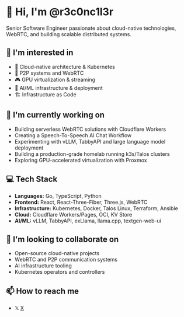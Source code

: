 # 👋 Hi, I'm @r3c0nc1l3r

Senior Software Engineer passionate about cloud-native technologies, WebRTC, and building scalable distributed systems.

## 👀 I'm interested in
- 🚀 Cloud-native architecture & Kubernetes
- 🔐 P2P systems and WebRTC
- 🎮 GPU virtualization & streaming
- 🤖 AI/ML infrastructure & deployment
- 🏗️ Infrastructure as Code

## 🌱 I'm currently working on
- Building serverless WebRTC solutions with Cloudflare Workers
- Creating a Speech-To-Speech AI Chat Workflow
- Experimenting with vLLM, TabbyAPI and large language model deployment
- Building a production-grade homelab running k3s/Talos clusters
- Exploring GPU-accelerated virtualization with Proxmox

## 💻 Tech Stack
- **Languages:** Go, TypeScript, Python
- **Frontend:** React, React-Three-Fiber, Three.js, WebRTC
- **Infrastructure:** Kubernetes, Docker, Talos Linux, Terraform, Ansible
- **Cloud:** Cloudflare Workers/Pages, OCI, KV Store
- **AI/ML:** vLLM, TabbyAPI, exLlama, llama.cpp, textgen-web-ui

## 💞️ I'm looking to collaborate on
- Open-source cloud-native projects
- WebRTC and P2P communication systems
- AI infrastructure tooling
- Kubernetes operators and controllers

## 📫 How to reach me
- 𝕏 [X](https://x.com/r3c0nc1l3r)

